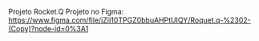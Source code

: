 Projeto Rocket.Q
Projeto no Figma: https://www.figma.com/file/iZiI10TPGZ0bbuAHPtUIQY/Roquet.q-%2302-(Copy)?node-id=0%3A1

